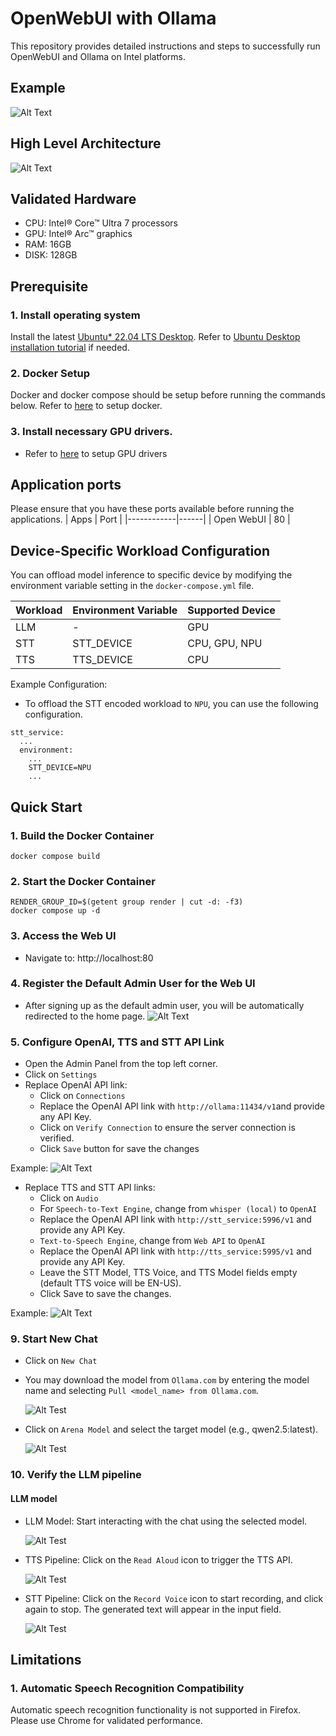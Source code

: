 # OpenWebUI with Ollama
This repository provides detailed instructions and steps to successfully run OpenWebUI and Ollama on Intel platforms.

## Example
![Alt Text](./assets/example.gif)

## High Level Architecture
![Alt Text](./assets/openwebui-ollama-architecture-diagram.png)

## Validated Hardware
* CPU: Intel® Core™ Ultra 7 processors
* GPU: Intel® Arc™ graphics
* RAM: 16GB
* DISK: 128GB

## Prerequisite
### 1. Install operating system
Install the latest [Ubuntu* 22.04 LTS Desktop](https://releases.ubuntu.com/jammy/). Refer to [Ubuntu Desktop installation tutorial](https://ubuntu.com/tutorials/install-ubuntu-desktop#1-overview) if needed.

### 2. Docker Setup
Docker and docker compose should be setup before running the commands below. Refer to [here](https://docs.docker.com/engine/install/) to setup docker.

### 3. Install necessary GPU drivers.
   - Refer to [here](../../../gpu/arc/dg2/README.md) to setup GPU drivers

## Application ports
Please ensure that you have these ports available before running the applications.
| Apps       | Port |
|------------|------|
| Open WebUI |  80  |

## Device-Specific Workload Configuration
You can offload model inference to specific device by modifying the environment variable setting in the `docker-compose.yml` file.

| Workload             | Environment Variable |Supported Device         | 
|----------------------|----------------------|-------------------------|
| LLM                  |            -         | GPU                     |
| STT                  | STT_DEVICE           | CPU, GPU, NPU           | 
| TTS                  | TTS_DEVICE           | CPU                     |

Example Configuration:

* To offload the STT encoded workload to `NPU`, you can use the following configuration.

```
stt_service:
  ...
  environment:
    ...
    STT_DEVICE=NPU
    ...
```


## Quick Start
### 1. Build the Docker Container
```
docker compose build
```

### 2. Start the Docker Container
```
RENDER_GROUP_ID=$(getent group render | cut -d: -f3)
docker compose up -d
```

### 3. Access the Web UI
* Navigate to: http://localhost:80

### 4. Register the Default Admin User for the Web UI
* After signing up as the default admin user, you will be automatically redirected to the home page.
![Alt Text](./assets/signup.png)

### 5. Configure OpenAI, TTS and STT API Link
* Open the Admin Panel from the top left corner.
* Click on `Settings`
* Replace OpenAI API link:
    * Click on `Connections`
    * Replace the OpenAI API link with `http://ollama:11434/v1`and provide any API Key.
    * Click on `Verify Connection` to ensure the server connection is verified.
    * Click `Save` button for save the changes

Example:
![Alt Text](./assets/connection-settings.png)

* Replace TTS and STT API links:
    * Click on `Audio`
    * For `Speech-to-Text Engine`, change from `whisper (local)` to `OpenAI`
    * Replace the OpenAI API link with `http://stt_service:5996/v1` and provide any API Key.
    * `Text-to-Speech Engine`, change from `Web API` to `OpenAI`
    * Replace the OpenAI API link with `http://tts_service:5995/v1` and provide any API Key.
    * Leave the STT Model, TTS Voice, and TTS Model fields empty (default TTS voice will be EN-US).
    * Click Save to save the changes.

Example:
![Alt Text](./assets/audio-config.png)


### 9. Start New Chat
* Click on `New Chat`
* You may download the model from `Ollama.com` by entering the model name and selecting `Pull <model_name> from Ollama.com`.

    ![Alt Test](./assets/download-model.png)
* Click on `Arena Model` and select the target model (e.g., qwen2.5:latest).

    ![Alt Test](./assets/new-chat.png)

### 10. Verify the LLM pipeline
#### LLM model
* LLM Model: Start interacting with the chat using the selected model.

    ![Alt Test](./assets/llm-interaction.gif)
* TTS Pipeline: Click on the `Read Aloud` icon to trigger the TTS API.

    ![Alt Test](./assets/tts-icon.png)
* STT Pipeline: Click on the `Record Voice` icon to start recording, and click again to stop. The generated text will appear in the input field.

    ![Alt Test](./assets/stt-example.gif)

## Limitations
### 1. Automatic Speech Recognition Compatibility
Automatic speech recognition functionality is not supported in Firefox. Please use Chrome for validated performance.
